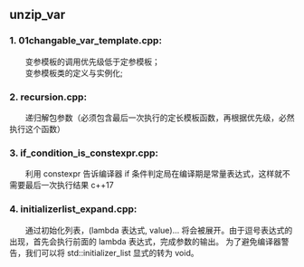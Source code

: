 ## unzip_var

### 1. 01changable_var_template.cpp:<br/>

&emsp;&emsp;变参模板的调用优先级低于定参模板；<br/>
&emsp;&emsp;变参模板类的定义与实例化;<br/>

### 2. recursion.cpp:<br/>

&emsp;&emsp;递归解包参数（必须包含最后一次执行的定长模板函数，再根据优先级，必然执行这个函数）<br/>

### 3. if_condition_is_constexpr.cpp:<br/>

&emsp;&emsp;利用 constexpr 告诉编译器 if 条件判定局在编译期是常量表达式，这样就不需要最后一次执行结果 c++17

### 4. initializerlist_expand.cpp:<br/>

&emsp;&emsp;通过初始化列表，(lambda 表达式, value)... 将会被展开。由于逗号表达式的出现，首先会执行前面的 lambda 表达式，完成参数的输出。 为了避免编译器警告，我们可以将 std::initializer_list 显式的转为 void。
